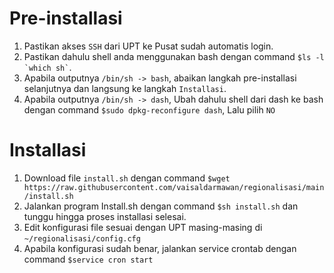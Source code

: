# Pre-installasi
1. Pastikan akses `SSH` dari UPT ke Pusat sudah automatis login.
2. Pastikan dahulu shell anda menggunakan bash dengan command `` $ls -l `which sh` ``.
3. Apabila outputnya `/bin/sh -> bash`, abaikan langkah pre-installasi selanjutnya dan langsung ke langkah `Installasi`.
4. Apabila outputnya `/bin/sh -> dash`, Ubah dahulu shell dari dash ke bash dengan command `$sudo dpkg-reconfigure dash`, Lalu pilih `NO`

# Installasi
1. Download file `install.sh` dengan command `$wget https://raw.githubusercontent.com/vaisaldarmawan/regionalisasi/main/install.sh`
2. Jalankan program Install.sh dengan command `$sh install.sh` dan tunggu hingga proses installasi selesai.
3. Edit konfigurasi file sesuai dengan UPT masing-masing di `~/regionalisasi/config.cfg`
4. Apabila konfigurasi sudah benar, jalankan service crontab dengan command `$service cron start`

